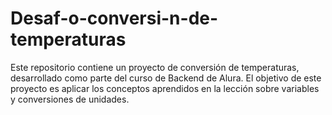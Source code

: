 # Desaf-o-conversi-n-de-temperaturas
Este repositorio contiene un proyecto de conversión de temperaturas, desarrollado como parte del curso de Backend de Alura. El objetivo de este proyecto es aplicar los conceptos aprendidos en la lección sobre variables y conversiones de unidades.
